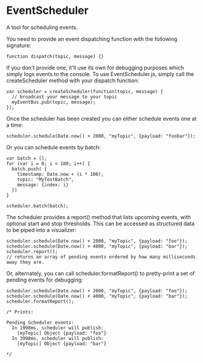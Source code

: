 # EventScheduler
A tool for scheduling events.

You need to provide an event dispatching function with the following signature:

``` function dispatch(topic, message) {} ```

If you don't provide one, it'll use its own for debugging purposes which simply logs events to the console. To use EventScheduler.js, simply call the createScheduler method with your dispatch function:

``` 
var scheduler = createScheduler(function(topic, message) { 
  // broadcast your message to your topic 
  myEventBus.pub(topic, message);
}); 
```

Once the scheduler has been created you can either schedule events one at a time:

```
scheduler.schedule(Date.now() + 2000, "myTopic", {payload: "foobar"});
```

Or you can schedule events by batch:

```
var batch = [];
for (var i = 0; i < 100; i++) {
  batch.push( {
    timestamp: Date.now + (i * 100),
    topic: "MyTestBatch",
    message: {index: i}
  })
}

scheduler.batch(batch);
```

The scheduler provides a report() method that lists upcoming events, with optional start and stop thresholds. This can be accessed as structured data to be piped into a visualizer:

```
scheduler.schedule(Date.now() + 2000, "myTopic", {payload: "foo"});
scheduler.schedule(Date.now() + 4000, "myTopic", {payload: "bar"});
scheduler.report(); 
// returns an array of pending events ordered by how many milliseconds away they are.
```

Or, alternately, you can call scheduler.formatReport() to pretty-print a set of pending events for debugging:

```
scheduler.schedule(Date.now() + 2000, "myTopic", {payload: "foo"});
scheduler.schedule(Date.now() + 4000, "myTopic", {payload: "bar"});
scheduler.formatReport(); 

/* Prints:

Pending Scheduler events:
  In 1998ms, scheduler will publish:
    [myTopic] Object {payload: "foo"}
  In 3998ms, scheduler will publish:
    [myTopic] Object {payload: "bar"}

*/
```